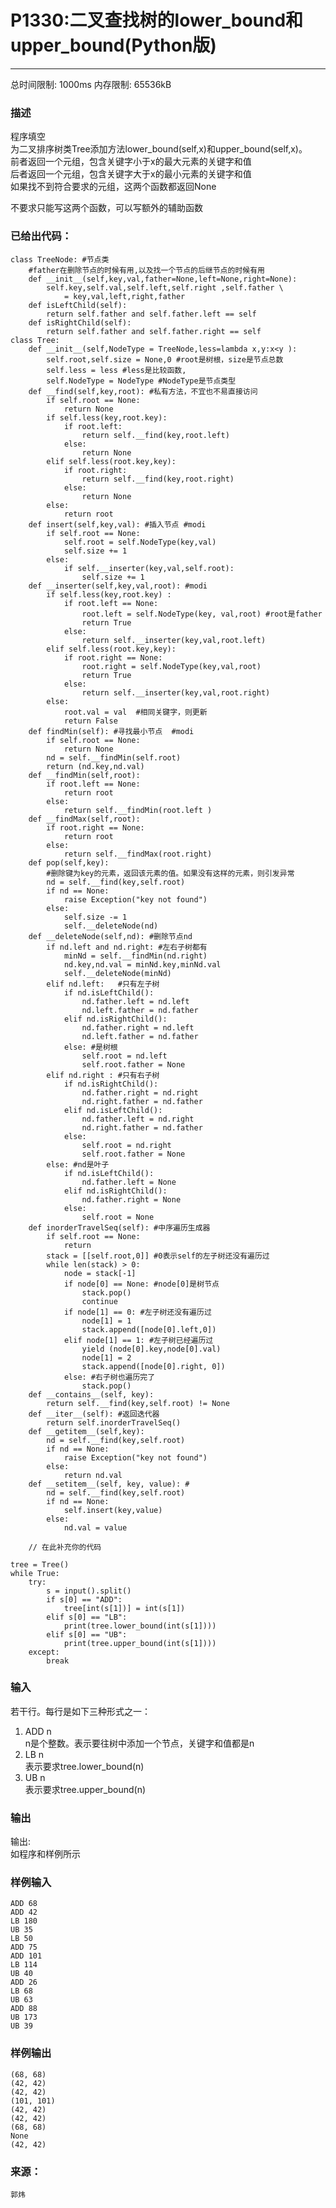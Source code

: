 # P1330:二叉查找树的lower_bound和upper_bound(Python版)

------

总时间限制: 1000ms 内存限制: 65536kB

### 描述

程序填空  
为二叉排序树类Tree添加方法lower_bound(self,x)和upper_bound(self,x)。  
前者返回一个元组，包含关键字小于x的最大元素的关键字和值  
后者返回一个元组，包含关键字大于x的最小元素的关键字和值  
如果找不到符合要求的元组，这两个函数都返回None

不要求只能写这两个函数，可以写额外的辅助函数

### 已给出代码：
    class TreeNode: #节点类
    	#father在删除节点的时候有用,以及找一个节点的后继节点的时候有用
    	def __init__(self,key,val,father=None,left=None,right=None):
    		self.key,self.val,self.left,self.right ,self.father \
    			= key,val,left,right,father
    	def isLeftChild(self):
    		return self.father and self.father.left == self
    	def isRightChild(self):
    		return self.father and self.father.right == self
    class Tree:
    	def __init__(self,NodeType = TreeNode,less=lambda x,y:x<y ):
    		self.root,self.size = None,0 #root是树根，size是节点总数
    		self.less = less #less是比较函数,
    		self.NodeType = NodeType #NodeType是节点类型
    	def __find(self,key,root): #私有方法，不宜也不易直接访问
    		if self.root == None:
    			return None
    		if self.less(key,root.key):
    			if root.left:
    				return self.__find(key,root.left)
    			else:
    				return None
    		elif self.less(root.key,key):
    			if root.right:
    				return self.__find(key,root.right)
    			else:
    				return None
    		else:
    			return root
    	def insert(self,key,val): #插入节点 #modi
    		if self.root == None:
    			self.root = self.NodeType(key,val)
    			self.size += 1
    		else:
    			if self.__inserter(key,val,self.root):
    				self.size += 1
    	def __inserter(self,key,val,root): #modi
    		if self.less(key,root.key) :
    			if root.left == None:
    				root.left = self.NodeType(key, val,root) #root是father
    				return True
    			else:
    				return self.__inserter(key,val,root.left)
    		elif self.less(root.key,key):
    			if root.right == None:
    				root.right = self.NodeType(key,val,root)
    				return True
    			else:
    				return self.__inserter(key,val,root.right)
    		else:
    			root.val = val  #相同关键字，则更新
    			return False
    	def findMin(self): #寻找最小节点  #modi
    		if self.root == None:
    			return None
    		nd = self.__findMin(self.root)
    		return (nd.key,nd.val)
    	def __findMin(self,root):
    		if root.left == None:
    			return root
    		else:
    			return self.__findMin(root.left )
    	def __findMax(self,root):
    		if root.right == None:
    			return root
    		else:
    			return self.__findMax(root.right)
    	def pop(self,key):
    		#删除键为key的元素，返回该元素的值。如果没有这样的元素，则引发异常
    		nd = self.__find(key,self.root)
    		if nd == None:
    			raise Exception("key not found")
    		else:
    			self.size -= 1
    			self.__deleteNode(nd)
    	def __deleteNode(self,nd): #删除节点nd
    		if nd.left and nd.right: #左右子树都有
    			minNd = self.__findMin(nd.right)
    			nd.key,nd.val = minNd.key,minNd.val
    			self.__deleteNode(minNd)
    		elif nd.left:	#只有左子树
    			if nd.isLeftChild():
    				nd.father.left = nd.left
    				nd.left.father = nd.father
    			elif nd.isRightChild():
    				nd.father.right = nd.left
    				nd.left.father = nd.father
    			else: #是树根
    				self.root = nd.left
    				self.root.father = None
    		elif nd.right : #只有右子树
    			if nd.isRightChild():
    				nd.father.right = nd.right
    				nd.right.father = nd.father
    			elif nd.isLeftChild():
    				nd.father.left = nd.right
    				nd.right.father = nd.father
    			else:
    				self.root = nd.right
    				self.root.father = None
    		else: #nd是叶子
    			if nd.isLeftChild():
    				nd.father.left = None
    			elif nd.isRightChild():
    				nd.father.right = None
    			else:
    				self.root = None
    	def inorderTravelSeq(self): #中序遍历生成器
    		if self.root == None:
    			return
    		stack = [[self.root,0]] #0表示self的左子树还没有遍历过
    		while len(stack) > 0:
    			node = stack[-1]
    			if node[0] == None: #node[0]是树节点
    				stack.pop()
    				continue
    			if node[1] == 0: #左子树还没有遍历过
    				node[1] = 1
    				stack.append([node[0].left,0])
    			elif node[1] == 1: #左子树已经遍历过
    				yield (node[0].key,node[0].val)
    				node[1] = 2
    				stack.append([node[0].right, 0])
    			else: #右子树也遍历完了
    				stack.pop()
    	def __contains__(self, key):
    		return self.__find(key,self.root) != None
    	def __iter__(self): #返回迭代器
    		return self.inorderTravelSeq()
    	def __getitem__(self,key):
    		nd = self.__find(key,self.root)
    		if nd == None:
    			raise Exception("key not found")
    		else:
    			return nd.val
    	def __setitem__(self, key, value): #
    		nd = self.__find(key,self.root)
    		if nd == None:
    			self.insert(key,value)
    		else:
    			nd.val = value

        // 在此补充你的代码

    tree = Tree()
    while True:
    	try:
    		s = input().split()
    		if s[0] == "ADD":
    			tree[int(s[1])] = int(s[1])
    		elif s[0] == "LB":
    			print(tree.lower_bound(int(s[1])))
    		elif s[0] == "UB":
    			print(tree.upper_bound(int(s[1])))
    	except:
    		break
    

### 输入

若干行。每行是如下三种形式之一：  

1) ADD n  
   n是个整数。表示要往树中添加一个节点，关键字和值都是n  
2) LB n  
   表示要求tree.lower_bound(n)  
3) UB n  
   表示要求tree.upper_bound(n)

### 输出

输出:  
如程序和样例所示

### 样例输入

    ADD 68
    ADD 42
    LB 180
    UB 35
    LB 50
    ADD 75
    ADD 101
    LB 114
    UB 40
    ADD 26
    LB 68
    UB 63
    ADD 88
    UB 173
    UB 39

### 样例输出

    (68, 68)
    (42, 42)
    (42, 42)
    (101, 101)
    (42, 42)
    (42, 42)
    (68, 68)
    None
    (42, 42)

### 来源：

    郭炜
